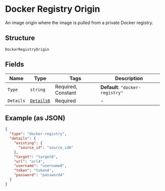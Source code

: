 
# Docker Registry Origin

An image origin where the image is pulled from a private Docker registry.

## Structure

`DockerRegistryOrigin`

## Fields

| Name | Type | Tags | Description |
|  --- | --- | --- | --- |
| `Type` | `string` | Required, Constant | **Default**: `"docker-registry"` |
| `Details` | [`Details6`](../../doc/models/details-6.md) | Required | - |

## Example (as JSON)

```json
{
  "type": "docker-registry",
  "details": {
    "existing": {
      "source_id": "source_id0"
    },
    "target": "target8",
    "url": "url4",
    "username": "username0",
    "token": "token4",
    "password": "password4"
  }
}
```

